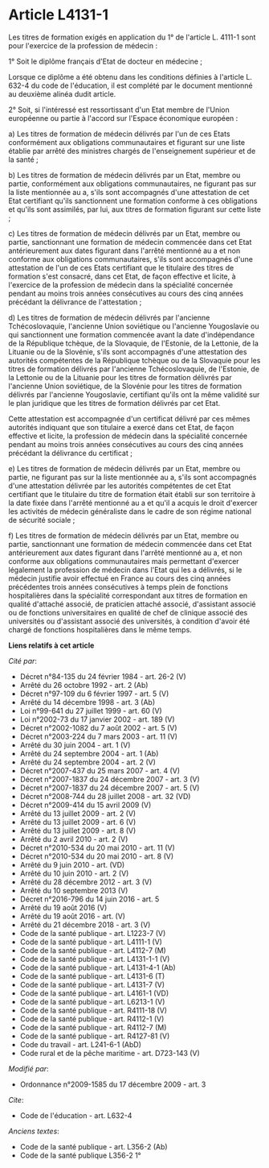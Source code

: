 # Article L4131-1

Les titres de formation exigés en application du 1° de l'article L. 4111-1 sont pour l'exercice de la profession de
médecin : 

1° Soit le diplôme français d'Etat de docteur en médecine ; 

Lorsque ce diplôme a été obtenu dans les conditions définies à l'article L. 632-4 du code de l'éducation, il est complété par
le document mentionné au deuxième alinéa dudit article. 

2° Soit, si l'intéressé est ressortissant d'un Etat membre de l'Union européenne ou partie à l'accord sur l'Espace économique
européen : 

a) Les titres de formation de médecin délivrés par l'un de ces Etats conformément aux obligations communautaires et figurant
sur une liste établie par arrêté des ministres chargés de l'enseignement supérieur et de la santé ; 

b) Les titres de formation de médecin délivrés par un Etat, membre ou partie, conformément aux obligations communautaires, ne
figurant pas sur la liste mentionnée au a, s'ils sont accompagnés d'une attestation de cet Etat certifiant qu'ils
sanctionnent une formation conforme à ces obligations et qu'ils sont assimilés, par lui, aux titres de formation figurant sur
cette liste ; 

c) Les titres de formation de médecin délivrés par un Etat, membre ou partie, sanctionnant une formation de médecin commencée
dans cet Etat antérieurement aux dates figurant dans l'arrêté mentionné au a et non conforme aux obligations communautaires,
s'ils sont accompagnés d'une attestation de l'un de ces Etats certifiant que le titulaire des titres de formation s'est
consacré, dans cet Etat, de façon effective et licite, à l'exercice de la profession de médecin dans la spécialité concernée
pendant au moins trois années consécutives au cours des cinq années précédant la délivrance de l'attestation ; 

d) Les titres de formation de médecin délivrés par l'ancienne Tchécoslovaquie, l'ancienne Union soviétique ou l'ancienne
Yougoslavie ou qui sanctionnent une formation commencée avant la date d'indépendance de la République tchèque, de la
Slovaquie, de l'Estonie, de la Lettonie, de la Lituanie ou de la Slovénie, s'ils sont accompagnés d'une attestation des
autorités compétentes de la République tchèque ou de la Slovaquie pour les titres de formation délivrés par l'ancienne
Tchécoslovaquie, de l'Estonie, de la Lettonie ou de la Lituanie pour les titres de formation délivrés par l'ancienne Union
soviétique, de la Slovénie pour les titres de formation délivrés par l'ancienne Yougoslavie, certifiant qu'ils ont la même
validité sur le plan juridique que les titres de formation délivrés par cet Etat. 

Cette attestation est accompagnée d'un certificat délivré par ces mêmes autorités indiquant que son titulaire a exercé dans
cet Etat, de façon effective et licite, la profession de médecin dans la spécialité concernée pendant au moins trois années
consécutives au cours des cinq années précédant la délivrance du certificat ; 

e) Les titres de formation de médecin délivrés par un Etat, membre ou partie, ne figurant pas sur la liste mentionnée au a,
s'ils sont accompagnés d'une attestation délivrée par les autorités compétentes de cet Etat certifiant que le titulaire du
titre de formation était établi sur son territoire à la date fixée dans l'arrêté mentionné au a et qu'il a acquis le droit
d'exercer les activités de médecin généraliste dans le cadre de son régime national de sécurité sociale ; 

f) Les titres de formation de médecin délivrés par un Etat, membre ou partie, sanctionnant une formation de médecin commencée
dans cet Etat antérieurement aux dates figurant dans l'arrêté mentionné au a, et non conforme aux obligations communautaires
mais permettant d'exercer légalement la profession de médecin dans l'Etat qui les a délivrés, si le médecin justifie avoir
effectué en France au cours des cinq années précédentes trois années consécutives à temps plein de fonctions hospitalières
dans la spécialité correspondant aux titres de formation en qualité d'attaché associé, de praticien attaché associé,
d'assistant associé ou de fonctions universitaires en qualité de chef de clinique associé des universités ou d'assistant
associé des universités, à condition d'avoir été chargé de fonctions hospitalières dans le même temps.

**Liens relatifs à cet article**

_Cité par_:

  - Décret n°84-135 du 24 février 1984 - art. 26-2 (V)
  - Arrêté du 26 octobre 1992 - art. 2 (Ab)
  - Décret n°97-109 du 6 février 1997 - art. 5 (V)
  - Arrêté du 14 décembre 1998 - art. 3 (Ab)
  - Loi n°99-641 du 27 juillet 1999 - art. 60 (V)
  - Loi n°2002-73 du 17 janvier 2002 - art. 189 (V)
  - Décret n°2002-1082 du 7 août 2002 - art. 5 (V)
  - Décret n°2003-224 du 7 mars 2003 - art. 11 (V)
  - Arrêté du 30 juin 2004 - art. 1 (V)
  - Arrêté du 24 septembre 2004 - art. 1 (Ab)
  - Arrêté du 24 septembre 2004 - art. 2 (V)
  - Décret n°2007-437 du 25 mars 2007 - art. 4 (V)
  - Décret n°2007-1837 du 24 décembre 2007 - art. 3 (V)
  - Décret n°2007-1837 du 24 décembre 2007 - art. 5 (V)
  - Décret n°2008-744 du 28 juillet 2008 - art. 32 (VD)
  - Décret n°2009-414 du 15 avril 2009 (V)
  - Arrêté du 13 juillet 2009 - art. 2 (V)
  - Arrêté du 13 juillet 2009 - art. 6 (V)
  - Arrêté du 13 juillet 2009 - art. 8 (V)
  - Arrêté du 2 avril 2010 - art. 2 (V)
  - Décret n°2010-534 du 20 mai 2010 - art. 11 (V)
  - Décret n°2010-534 du 20 mai 2010 - art. 8 (V)
  - Arrêté du 9 juin 2010 - art. (VD)
  - Arrêté du 10 juin 2010 - art. 2 (V)
  - Arrêté du 28 décembre 2012 - art. 3 (V)
  - Arrêté du 10 septembre 2013 (V)
  - Décret n°2016-796 du 14 juin 2016 - art. 5
  - Arrêté du 19 août 2016 (V)
  - Arrêté du 19 août 2016 - art. (V)
  - Arrêté du 21 décembre 2018 - art. 3 (V)
  - Code de la santé publique - art. L1223-7 (V)
  - Code de la santé publique - art. L4111-1 (V)
  - Code de la santé publique - art. L4112-7 (M)
  - Code de la santé publique - art. L4131-1-1 (V)
  - Code de la santé publique - art. L4131-4-1 (Ab)
  - Code de la santé publique - art. L4131-6 (T)
  - Code de la santé publique - art. L4131-7 (V)
  - Code de la santé publique - art. L4161-1 (VD)
  - Code de la santé publique - art. L6213-1 (V)
  - Code de la santé publique - art. R4111-18 (V)
  - Code de la santé publique - art. R4112-1 (V)
  - Code de la santé publique - art. R4112-7 (M)
  - Code de la santé publique - art. R4127-81 (V)
  - Code du travail - art. L241-6-1 (AbD)
  - Code rural et de la pêche maritime - art. D723-143 (V)

_Modifié par_:

  - Ordonnance n°2009-1585 du 17 décembre 2009 - art. 3

_Cite_:

  - Code de l'éducation - art. L632-4

_Anciens textes_:

  - Code de la santé publique - art. L356-2 (Ab)
  - Code de la santé publique L356-2 1°
